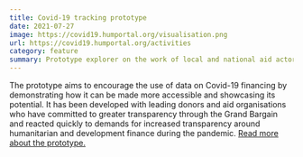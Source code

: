 ```yaml
---
title: Covid-19 tracking prototype
date: 2021-07-27
image: https://covid19.humportal.org/visualisation.png
url: https://covid19.humportal.org/activities
category: feature
summary: Prototype explorer on the work of local and national aid actors in Somalia.
---
```


The prototype aims to encourage the use of data on Covid-19 financing by demonstrating how it can be made more accessible and showcasing its potential. It has been developed with leading donors and aid organisations who have committed to greater transparency through the Grand Bargain and reacted quickly to demands for increased transparency around humanitarian and development finance during the pandemic. [Read more about the prototype.](https://devinit.github.io/what-we-do/news/new-covid-19-funding-data-visualisation-launched/)
